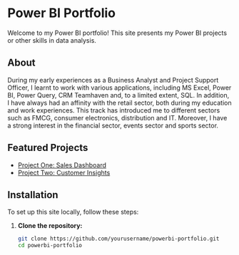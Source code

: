 # Power BI Portfolio

Welcome to my Power BI portfolio! This site presents my Power BI projects or other skills in data analysis.

## About

During my early experiences as a Business Analyst and Project Support Officer, I learnt to work with various applications, including MS Excel, Power BI, Power Query, CRM Teamhaven and, to a limited extent, SQL. In addition, I have always had an affinity with the retail sector, both during my education and work experiences. This track has introduced me to different sectors such as FMCG, consumer electronics, distribution and IT. Moreover, I have a strong interest in the financial sector, events sector and sports sector.

## Featured Projects

- [Project One: Sales Dashboard](projects/project-one.md)
- [Project Two: Customer Insights](projects/project-two.md)

## Installation

To set up this site locally, follow these steps:

1. **Clone the repository:**
   ```bash
   git clone https://github.com/yourusername/powerbi-portfolio.git
   cd powerbi-portfolio

